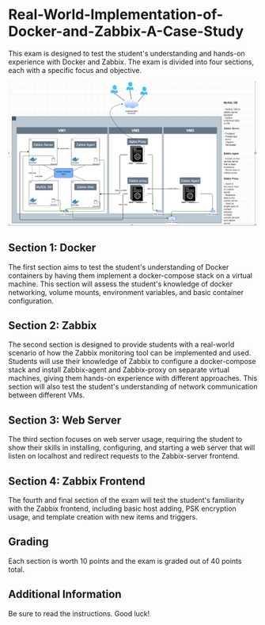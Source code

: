 # Real-World-Implementation-of-Docker-and-Zabbix-A-Case-Study

This exam is designed to test the student's understanding and hands-on experience with Docker and Zabbix. The exam is divided into four sections, each with a specific focus and objective. 

![Architecture diagram](https://github.com/Awsnaser/Real-World-Implementation-of-Docker-and-Zabbix-A-Case-Study/blob/d7d3579bfabd3f724689fd82556e8936a64dd419/Architecture%20diagram.png)



## Section 1: Docker
The first section aims to test the student's understanding of Docker containers by having them implement a docker-compose stack on a virtual machine. This section will assess the student's knowledge of docker networking, volume mounts, environment variables, and basic container configuration. 

## Section 2: Zabbix
The second section is designed to provide students with a real-world scenario of how the Zabbix monitoring tool can be implemented and used. Students will use their knowledge of Zabbix to configure a docker-compose stack and install Zabbix-agent and Zabbix-proxy on separate virtual machines, giving them hands-on experience with different approaches. This section will also test the student's understanding of network communication between different VMs.

## Section 3: Web Server
The third section focuses on web server usage, requiring the student to show their skills in installing, configuring, and starting a web server that will listen on localhost and redirect requests to the Zabbix-server frontend.

## Section 4: Zabbix Frontend
The fourth and final section of the exam will test the student's familiarity with the Zabbix frontend, including basic host adding, PSK encryption usage, and template creation with new items and triggers. 

## Grading
Each section is worth 10 points and the exam is graded out of 40 points total.

## Additional Information
Be sure to read the instructions. Good luck!
